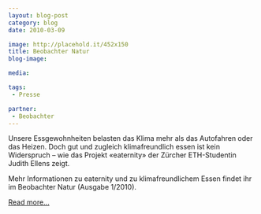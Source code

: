 ```yaml
---
layout: blog-post
category: blog
date: 2010-03-09

image: http://placehold.it/452x150
title: Beobachter Natur 
blog-image: 

media: 

tags:
 - Presse

partner:
 - Beobachter 
---
```


Unsere Essgewohnheiten belasten das Klima mehr als das Autofahren oder das Heizen. Doch gut und zugleich klimafreundlich essen ist kein Widerspruch – wie das Projekt «eaternity» der Zürcher ETH-Studentin Judith Ellens zeigt. 

Mehr Informationen zu eaternity und zu klimafreundlichem Essen findet ihr im Beobachter Natur (Ausgabe 1/2010).

[Read more...][1]

[1]:  http://www.beobachter.ch/natur/natuerlich-leben/artikel/ernaehrung_studentin-lehrt-die-kunst-des-gruenen-kochens/
 
